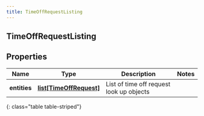 ```yaml
---
title: TimeOffRequestListing
---
```

## TimeOffRequestListing

## Properties

|Name | Type | Description | Notes|
|------------ | ------------- | ------------- | -------------|
| **entities** | [**list[TimeOffRequest]**](TimeOffRequest.html) | List of time off request look up objects | |
{: class="table table-striped"}


